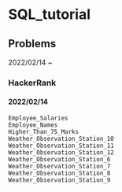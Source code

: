 # SQL_tutorial


## Problems

2022/02/14 ~

### HackerRank

#### 2022/02/14
```
Employee_Salaries
Employee_Names
Higher_Than_75_Marks
Weather_Observation_Station_10
Weather_Observation_Station_11
Weather_Observation_Station_12
Weather_Observation_Station_6
Weather_Observation_Station_7
Weather_Observation_Station_8
Weather_Observation_Station_9
```
